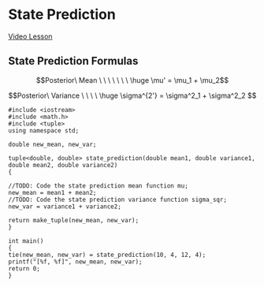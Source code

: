 # State Prediction
[Video Lesson](https://youtu.be/mjBpoGmNaqU)

## State Prediction Formulas

$$Posterior\ Mean \ \ \ \ \ \ \ \huge \mu' = \mu_1 + \mu_2$$

$$Posterior\ Variance \ \ \ \ \huge \sigma^{2'} = \sigma^2_1 + \sigma^2_2
$$
```
#include <iostream>
#include <math.h>
#include <tuple>
using namespace std;

double new_mean, new_var;

tuple<double, double> state_prediction(double mean1, double variance1, double mean2, double variance2)
{

//TODO: Code the state prediction mean function mu;
new_mean = mean1 + mean2;
//TODO: Code the state prediction variance function sigma_sqr;
new_var = variance1 + variance2;

return make_tuple(new_mean, new_var);
}

int main()
{
tie(new_mean, new_var) = state_prediction(10, 4, 12, 4);
printf("[%f, %f]", new_mean, new_var);
return 0;
}
```
<!--stackedit_data:
eyJoaXN0b3J5IjpbMTQwMjIzNjgzMF19
-->